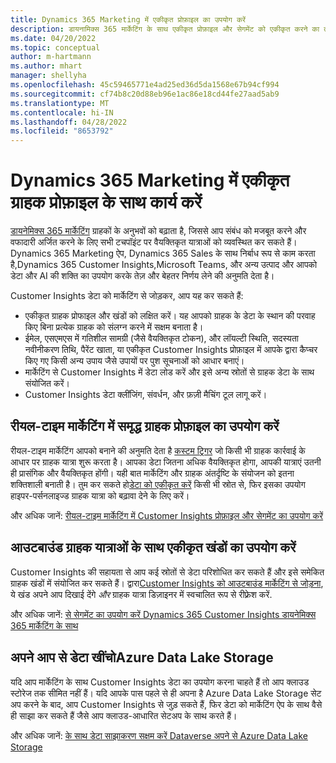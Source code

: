 ```yaml
---
title: Dynamics 365 Marketing में एकीकृत प्रोफ़ाइल का उपयोग करें
description: डायनामिक्स 365 मार्केटिंग के साथ एकीकृत प्रोफ़ाइल और सेगमेंट को एकीकृत करने का तरीका जानें।
ms.date: 04/20/2022
ms.topic: conceptual
author: m-hartmann
ms.author: mhart
manager: shellyha
ms.openlocfilehash: 45c59465771e4ad25ed36d5da1568e67b94cf994
ms.sourcegitcommit: cf74b8c20d88eb96e1ac86e18cd44fe27aad5ab9
ms.translationtype: MT
ms.contentlocale: hi-IN
ms.lasthandoff: 04/28/2022
ms.locfileid: "8653792"
---
```

# <a name="work-with-unified-customer-profiles-in-dynamics-365-marketing"></a>Dynamics 365 Marketing में एकीकृत ग्राहक प्रोफ़ाइल के साथ कार्य करें

[डायनेमिक्स 365 मार्केटिंग](/dynamics365/marketing/overview) ग्राहकों के अनुभवों को बढ़ाता है, जिससे आप संबंध को मजबूत करने और वफादारी अर्जित करने के लिए सभी टचपॉइंट पर वैयक्तिकृत यात्राओं को व्यवस्थित कर सकते हैं। Dynamics 365 Marketing ऐप, Dynamics 365 Sales के साथ निर्बाध रूप से काम करता है,Dynamics 365 Customer Insights,Microsoft Teams, और अन्य उत्पाद और आपको डेटा और AI की शक्ति का उपयोग करके तेज़ और बेहतर निर्णय लेने की अनुमति देता है।

Customer Insights डेटा को मार्केटिंग से जोड़कर, आप यह कर सकते हैं:

- एकीकृत ग्राहक प्रोफाइल और खंडों को लक्षित करें। यह आपको ग्राहक के डेटा के स्थान की परवाह किए बिना प्रत्येक ग्राहक को संलग्न करने में सक्षम बनाता है।
- ईमेल, एसएमएस में गतिशील सामग्री (जैसे वैयक्तिकृत टोकन), और लॉयल्टी स्थिति, सदस्यता नवीनीकरण तिथि, पैरेंट खाता, या एकीकृत Customer Insights प्रोफ़ाइल में आपके द्वारा कैप्चर किए गए किसी अन्य उपाय जैसे उपायों पर पुश सूचनाओं को आधार बनाएं।
- मार्केटिंग से Customer Insights में डेटा लोड करें और इसे अन्य स्रोतों से ग्राहक डेटा के साथ संयोजित करें।
- Customer Insights डेटा क्लींजिंग, संवर्धन, और फ़ज़ी मैचिंग टूल लागू करें।


## <a name="use-rich-customer-profiles-in-real-time-marketing"></a>रीयल-टाइम मार्केटिंग में समृद्ध ग्राहक प्रोफ़ाइल का उपयोग करें

रीयल-टाइम मार्केटिंग आपको बनाने की अनुमति देता है [कस्टम ट्रिगर](/dynamics365/marketing/real-time-marketing-custom-triggers) जो किसी भी ग्राहक कार्रवाई के आधार पर ग्राहक यात्रा शुरू करता है। आपका डेटा जितना अधिक वैयक्तिकृत होगा, आपकी यात्राएं उतनी ही प्रासंगिक और वैयक्तिकृत होंगी। यही बात मार्केटिंग और ग्राहक अंतर्दृष्टि के संयोजन को इतना शक्तिशाली बनाती है। तुम कर सकते हो[डेटा को एकीकृत करें](data-unification.md) किसी भी स्रोत से, फिर इसका उपयोग हाइपर-पर्सनलाइज्ड ग्राहक यात्रा को बढ़ावा देने के लिए करें।

और अधिक जानें: [रीयल-टाइम मार्केटिंग में Customer Insights प्रोफ़ाइल और सेगमेंट का उपयोग करें](/dynamics365/marketing/real-time-marketing-ci-profile)

## <a name="use-unified-segments-with-outbound-customer-journeys"></a>आउटबाउंड ग्राहक यात्राओं के साथ एकीकृत खंडों का उपयोग करें

Customer Insights की सहायता से आप कई स्रोतों से डेटा परिशोधित कर सकते हैं और इसे समेकित ग्राहक खंडों में संयोजित कर सकते हैं। द्वारा[Customer Insights को आउटबाउंड मार्केटिंग से जोड़ना](export-dynamics365-marketing.md), ये खंड अपने आप दिखाई देंगे *और* ग्राहक यात्रा डिज़ाइनर में स्वचालित रूप से रीफ़्रेश करें.

और अधिक जानें: [से सेगमेंट का उपयोग करें Dynamics 365 Customer Insights डायनेमिक्स 365 मार्केटिंग के साथ](/dynamics365/marketing/customer-insights-segments)

## <a name="pull-data-from-your-own-azure-data-lake-storage"></a>अपने आप से डेटा खींचोAzure Data Lake Storage

यदि आप मार्केटिंग के साथ Customer Insights डेटा का उपयोग करना चाहते हैं तो आप क्लाउड स्टोरेज तक सीमित नहीं हैं। यदि आपके पास पहले से ही अपना है Azure Data Lake Storage सेट अप करने के बाद, आप Customer Insights से जुड़ सकते हैं, फिर डेटा को मार्केटिंग ऐप के साथ वैसे ही साझा कर सकते हैं जैसे आप क्लाउड-आधारित सेटअप के साथ करते हैं।

और अधिक जानें: [के साथ डेटा साझाकरण सक्षम करें Dataverse अपने से Azure Data Lake Storage](manage-environments.md#enable-data-sharing-with-dataverse-from-your-own-azure-data-lake-storage-preview)